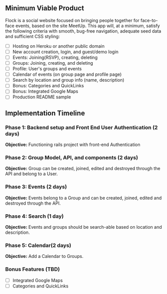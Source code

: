 ## Minimum Viable Product

Flock is a social website focused on bringing people together for face-to-face events, based on the site MeetUp. This app will, at a minimum, satisfy the following criteria with smooth, bug-free navigation, adequate seed data and sufficient CSS styling:

 - [ ] Hosting on Heroku or another public domain
 - [ ] New account creation, login, and guest/demo login
 - [ ] Events: Joining(RSVP), creating, deleting
 - [ ] Groups: Joining, creating, and deleting
 - [ ] Profile: User's groups and events
 - [ ] Calendar of events (on group page and profile page)
 - [ ] Search by location and group info (name, description)
 - [ ] Bonus: Categories and QuickLinks
 - [ ] Bonus: Integrated Google Maps
 - [ ] Production README sample

## Implementation Timeline

### Phase 1: Backend setup and Front End User Authentication (2 days)

**Objective:** Functioning rails project with front-end Authentication

### Phase 2: Group Model, API, and components (2 days)

**Objective:** Group can be created, joined, edited and destroyed through the API and belong to a User.

### Phase 3: Events (2 days)

**Objective:** Events belong to a Group and can be created, joined, edited and destroyed through the API.

### Phase 4: Search (1 day)

**Objective:** Events and groups should be search-able based on location and description.

### Phase 5: Calendar(2 days)

**Objective:** Add a Calendar to Groups.


### Bonus Features (TBD)

  - [ ] Integrated Google Maps
  - [ ] Categories and QuickLinks
